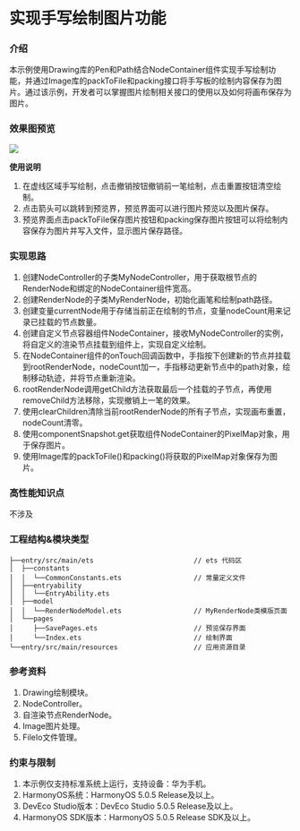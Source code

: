 # 实现手写绘制图片功能

### 介绍

本示例使用Drawing库的Pen和Path结合NodeContainer组件实现手写绘制功能，并通过Image库的packToFile和packing接口将手写板的绘制内容保存为图片。通过该示例，开发者可以掌握图片绘制相关接口的使用以及如何将画布保存为图片。

### 效果图预览

![](screenshots/device/HandWriteToImage.gif)

**使用说明**

1. 在虚线区域手写绘制，点击撤销按钮撤销前一笔绘制，点击重置按钮清空绘制。 
2. 点击箭头可以跳转到预览界，预览界面可以进行图片预览以及图片保存。 
3. 预览界面点击packToFile保存图片按钮和packing保存图片按钮可以将绘制内容保存为图片并写入文件，显示图片保存路径。

### 实现思路

1. 创建NodeController的子类MyNodeController，用于获取根节点的RenderNode和绑定的NodeContainer组件宽高。
2. 创建RenderNode的子类MyRenderNode，初始化画笔和绘制path路径。
3. 创建变量currentNode用于存储当前正在绘制的节点，变量nodeCount用来记录已挂载的节点数量。
4. 创建自定义节点容器组件NodeContainer，接收MyNodeController的实例，将自定义的渲染节点挂载到组件上，实现自定义绘制。 
5. 在NodeContainer组件的onTouch回调函数中，手指按下创建新的节点并挂载到rootRenderNode，nodeCount加一，手指移动更新节点中的path对象，绘制移动轨迹，并将节点重新渲染。 
6. rootRenderNode调用getChild方法获取最后一个挂载的子节点，再使用removeChild方法移除，实现撤销上一笔的效果。 
7. 使用clearChildren清除当前rootRenderNode的所有子节点，实现画布重置，nodeCount清零。
8. 使用componentSnapshot.get获取组件NodeContainer的PixelMap对象，用于保存图片。 
9. 使用Image库的packToFile()和packing()将获取的PixelMap对象保存为图片。

### 高性能知识点

不涉及

### 工程结构&模块类型

```
├──entry/src/main/ets                         // ets 代码区
│  ├──constants
│  │  └──CommonConstants.ets                  // 常量定义文件  
│  ├──entryability
│  │  └──EntryAbility.ets       
│  ├──model
│  │  └──RenderNodeModel.ets                  // MyRenderNode类模版页面
│  └──pages
│     ├──SavePages.ets                        // 预览保存界面
│     └──Index.ets                            // 绘制界面
└──entry/src/main/resources                   // 应用资源目录
```

### 参考资料

1. Drawing绘制模块。
2. NodeController。
3. 自渲染节点RenderNode。
4. Image图片处理。
5. FileIo文件管理。

### 约束与限制

1. 本示例仅支持标准系统上运行，支持设备：华为手机。
2. HarmonyOS系统：HarmonyOS 5.0.5 Release及以上。
3. DevEco Studio版本：DevEco Studio 5.0.5 Release及以上。
4. HarmonyOS SDK版本：HarmonyOS 5.0.5 Release SDK及以上。

